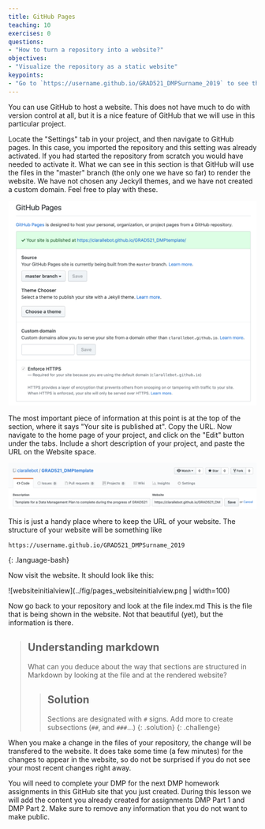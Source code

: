 ```yaml
---
title: GitHub Pages
teaching: 10
exercises: 0
questions:
- "How to turn a repository into a website?"
objectives:
- "Visualize the repository as a static website"
keypoints:
- "Go to `https://username.github.io/GRAD521_DMPSurname_2019` to see the website."
---
```


You can use GitHub to host a website. This does not have much to do with version control at all, but it is a nice feature of GitHub that we will use in this particular project.

Locate the "Settings" tab in your project, and then navigate to GitHub pages. In this case, you imported the repository and this setting was already activated. If you had started the repository from scratch you would have needed to activate it. What we can see in this section is that GitHub will use the files in the "master" branch (the only one we have so far) to render the website. We have not chosen any Jeckyll themes, and we have not created a custom domain. Feel free to play with these.

![pagessettings](../fig/pages_settings.png)

The most important piece of information at this point is at the top of the section, where it says "Your site is published at". Copy the URL. Now navigate to the home page of your project, and click on the "Edit" button under the tabs. Include a short description of your project, and paste the URL on the Website space. 

![websiteURL](../fig/pages_websiteURL.png)


This is just a handy place where to keep the URL of your website. The structure of your website will be something like

~~~
https://username.github.io/GRAD521_DMPSurname_2019
~~~
{: .language-bash}

Now visit the website. It should look like this:

![websiteinitialview](../fig/pages_websiteinitialview.png | width=100)

Now go back to your repository and look at the file index.md This is the file that is being shown in the website. Not that beautiful (yet), but the information is there. 

> ## Understanding markdown
> What can you deduce about the way that sections are structured in Markdown by looking at the file and at the rendered website?
> > ## Solution
> > Sections are designated with `#` signs. Add more to create subsections (`##`, and `###`...) 
> {: .solution}
{: .challenge}

When you make a change in the files of your repository, the change will be transfered to the website. It does take some time (a few minutes) for the changes to appear in the website, so do not be surprised if you do not see your most recent changes right away. 

You will need to complete your DMP for the next DMP homework assignments in this GitHub site that you just created. During this lesson we will add the content you already created for assignments DMP Part 1 and DMP Part 2. Make sure to remove any information that you do not want to make public. 

